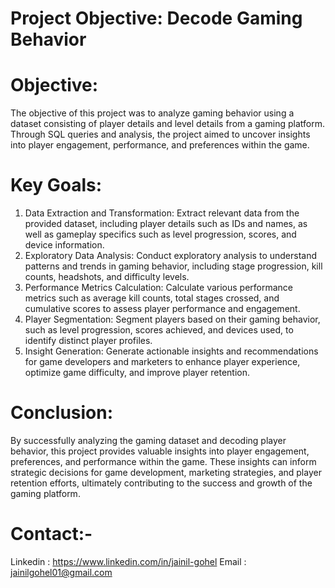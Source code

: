 # Project Objective: Decode Gaming Behavior

# Objective:
The objective of this project was to analyze gaming behavior using a dataset consisting of player details and level details from a gaming platform. Through SQL queries and analysis, the project aimed to uncover insights into player engagement, performance, and preferences within the game.

# Key Goals:

1. Data Extraction and Transformation: Extract relevant data from the provided dataset, including player details such as IDs and names, as well as gameplay specifics such as level progression, scores, and device information.
2. Exploratory Data Analysis: Conduct exploratory analysis to understand patterns and trends in gaming behavior, including stage progression, kill counts, headshots, and difficulty levels.
3. Performance Metrics Calculation: Calculate various performance metrics such as average kill counts, total stages crossed, and cumulative scores to assess player performance and engagement.
4. Player Segmentation: Segment players based on their gaming behavior, such as level progression, scores achieved, and devices used, to identify distinct player profiles.
5. Insight Generation: Generate actionable insights and recommendations for game developers and marketers to enhance player experience, optimize game difficulty, and improve player retention.
# Conclusion:
By successfully analyzing the gaming dataset and decoding player behavior, this project provides valuable insights into player engagement, preferences, and performance within the game. These insights can inform strategic decisions for game development, marketing strategies, and player retention efforts, ultimately contributing to the success and growth of the gaming platform.

# Contact:-
Linkedin : https://www.linkedin.com/in/jainil-gohel      Email : jainilgohel01@gmail.com
